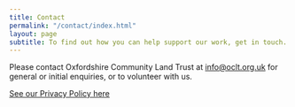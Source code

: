 ```yaml
---
title: Contact
permalink: "/contact/index.html"
layout: page
subtitle: To find out how you can help support our work, get in touch.
---
```


Please contact Oxfordshire Community Land Trust at [info@oclt.org.uk](mailto:info@oclt.org.uk) for general or initial enquiries, or to volunteer with us.

[See our Privacy Policy here](https://www.oclt.org.uk/privacy-notice/)
